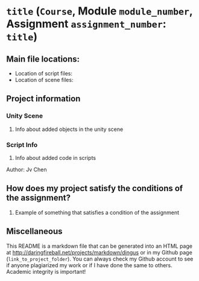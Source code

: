 # `title` (`Course`, Module `module_number`, Assignment `assignment_number`: `title`)

## Main file locations:

* Location of script files:
* Location of scene files:

## Project information

### Unity Scene

1. Info about added objects in the unity scene

### Script Info

1. Info about added code in scripts

Author: Jv Chen

## How does my project satisfy the conditions of the assignment?

1. Example of something that satisfies a condition of the assignment

## Miscellaneous

This README is a markdown file that can be generated into an HTML page at http://daringfireball.net/projects/markdown/dingus or
in my Github page (`link_to_project_folder`).  You can always check my Github account to see if anyone
plagiarized my work or if I have done the same to others.  Academic integrity is important!